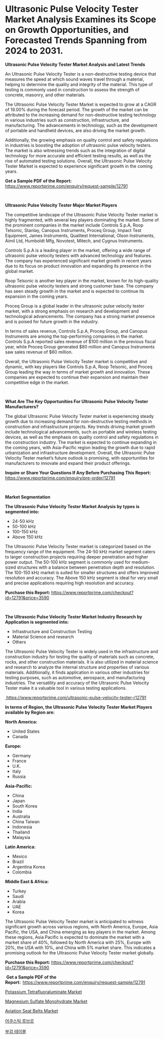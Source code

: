 <p><h1>Ultrasonic Pulse Velocity Tester Market Analysis Examines its Scope on Growth Opportunities, and Forecasted Trends Spanning from 2024 to 2031.</h1></p><p><strong>Ultrasonic Pulse Velocity Tester Market Analysis and Latest Trends</strong></p>
<p><p>An Ultrasonic Pulse Velocity Tester is a non-destructive testing device that measures the speed at which sound waves travel through a material, helping to determine the quality and integrity of the material. This type of testing is commonly used in construction to assess the strength of concrete, masonry, and other materials.</p><p>The Ultrasonic Pulse Velocity Tester Market is expected to grow at a CAGR of 19.00% during the forecast period. The growth of the market can be attributed to the increasing demand for non-destructive testing technology in various industries such as construction, infrastructure, and manufacturing. The advancements in technology, such as the development of portable and handheld devices, are also driving the market growth.</p><p>Additionally, the growing emphasis on quality control and safety regulations in industries is boosting the adoption of ultrasonic pulse velocity testers. The market is also witnessing trends such as the integration of digital technology for more accurate and efficient testing results, as well as the rise of automated testing solutions. Overall, the Ultrasonic Pulse Velocity Tester Market is expected to experience significant growth in the coming years.</p></p>
<p><strong>Get a Sample PDF of the Report:&nbsp;</strong> <a href="https://www.reportprime.com/enquiry/request-sample/12791">https://www.reportprime.com/enquiry/request-sample/12791</a></p>
<p>&nbsp;</p>
<p><strong>Ultrasonic Pulse Velocity Tester Major Market Players</strong></p>
<p><p>The competitive landscape of the Ultrasonic Pulse Velocity Tester market is highly fragmented, with several key players dominating the market. Some of the prominent companies in the market include Controls S.p.A, Roop Telsonic, Stanlay, Canopus Instruments, Proceq Group, Impact Test Equipment, James Instruments, Qualitest International, Olson Instruments, Aimil Ltd, Humboldt Mfg, Novotest, Mitech, and Cygnus Instruments.</p><p>Controls S.p.A is a leading player in the market, offering a wide range of ultrasonic pulse velocity testers with advanced technology and features. The company has experienced significant market growth in recent years due to its focus on product innovation and expanding its presence in the global market.</p><p>Roop Telsonic is another key player in the market, known for its high-quality ultrasonic pulse velocity testers and strong customer base. The company has seen steady growth in the market and is expected to continue its expansion in the coming years.</p><p>Proceq Group is a global leader in the ultrasonic pulse velocity tester market, with a strong emphasis on research and development and technological advancements. The company has a strong market presence and is poised for future growth in the industry.</p><p>In terms of sales revenue, Controls S.p.A, Proceq Group, and Canopus Instruments are among the top-performing companies in the market. Controls S.p.A reported sales revenue of $100 million in the previous fiscal year, while Proceq Group generated $80 million and Canopus Instruments saw sales revenue of $60 million.</p><p>Overall, the Ultrasonic Pulse Velocity Tester market is competitive and dynamic, with key players like Controls S.p.A, Roop Telsonic, and Proceq Group leading the way in terms of market growth and innovation. These companies are expected to continue their expansion and maintain their competitive edge in the market.</p></p>
<p>&nbsp;</p>
<p><strong>What Are The Key Opportunities For Ultrasonic Pulse Velocity Tester Manufacturers?</strong></p>
<p><p>The global Ultrasonic Pulse Velocity Tester market is experiencing steady growth due to increasing demand for non-destructive testing methods in construction and infrastructure projects. Key trends driving market growth include technological advancements, such as portable and wireless testing devices, as well as the emphasis on quality control and safety regulations in the construction industry. The market is expected to continue expanding in the coming years, with Asia-Pacific region leading the growth due to rapid urbanization and infrastructure development. Overall, the Ultrasonic Pulse Velocity Tester market’s future outlook is promising, with opportunities for manufacturers to innovate and expand their product offerings.</p></p>
<p><strong>Inquire or Share Your Questions If Any Before Purchasing This Report:</strong> <a href="https://www.reportprime.com/enquiry/pre-order/12791">https://www.reportprime.com/enquiry/pre-order/12791</a></p>
<p>&nbsp;</p>
<p><strong>Market Segmentation</strong></p>
<p><strong>The Ultrasonic Pulse Velocity Tester Market Analysis by types is segmented into:</strong></p>
<p><ul><li>24-50 kHz</li><li>50-100 kHz</li><li>100-150 kHz</li><li>Above 150 kHz</li></ul></p>
<p><p>The Ultrasonic Pulse Velocity Tester market is categorized based on the frequency range of the equipment. The 24-50 kHz market segment caters to larger construction projects requiring deeper penetration and higher power output. The 50-100 kHz segment is commonly used for medium-sized structures with a balance between penetration depth and resolution. The 100-150 kHz market is suited for smaller structures and offers improved resolution and accuracy. The Above 150 kHz segment is ideal for very small and precise applications requiring high resolution and accuracy.</p></p>
<p><strong>Purchase this Report:&nbsp;</strong><a href="https://www.reportprime.com/checkout?id=12791&price=3590">https://www.reportprime.com/checkout?id=12791&price=3590</a></p>
<p>&nbsp;</p>
<p><strong>The Ultrasonic Pulse Velocity Tester Market Industry Research by Application is segmented into:</strong></p>
<p><ul><li>Infrastructure and Construction Testing</li><li>Material Science and research</li><li>Others</li></ul></p>
<p><p>The Ultrasonic Pulse Velocity Tester is widely used in the infrastructure and construction industry for testing the quality of materials such as concrete, rocks, and other construction materials. It is also utilized in material science and research to analyze the internal structure and properties of various materials. Additionally, it finds application in various other industries for testing purposes, such as automotive, aerospace, and manufacturing industries. The versatility and accuracy of the Ultrasonic Pulse Velocity Tester make it a valuable tool in various testing applications.</p></p>
<p><a href="https://www.reportprime.com/ultrasonic-pulse-velocity-tester-r12791">&nbsp;https://www.reportprime.com/ultrasonic-pulse-velocity-tester-r12791</a></p>
<p><strong>In terms of Region, the Ultrasonic Pulse Velocity Tester Market Players available by Region are:</strong></p>
<p>
    <p> <strong> North America: </strong>
        <ul>
            <li>United States</li>
            <li>Canada</li>
        </ul>
        </p> 
    <p> <strong> Europe: </strong>
        <ul>
            <li>Germany</li>
            <li>France</li>
            <li>U.K.</li>
            <li>Italy</li>
            <li>Russia</li>
        </ul>
        </p> 
    <p> <strong> Asia-Pacific: </strong>
        <ul>
            <li>China</li>
            <li>Japan</li>
            <li>South Korea</li>
            <li>India</li>
            <li>Australia</li>
            <li>China Taiwan</li>
            <li>Indonesia</li>
            <li>Thailand</li>
            <li>Malaysia</li>
        </ul>
        </p> 
    <p> <strong> Latin America: </strong>
        <ul>
            <li>Mexico</li>
            <li>Brazil</li>
            <li>Argentina Korea</li>
            <li>Colombia</li>
        </ul>
        </p> 
    <p> <strong> Middle East & Africa: </strong>
        <ul>
            <li>Turkey</li>
            <li>Saudi</li>
            <li>Arabia</li>
            <li>UAE</li>
            <li>Korea</li>
        </ul>
    </p>
    </p>
<p><p>The Ultrasonic Pulse Velocity Tester market is anticipated to witness significant growth across various regions, with North America, Europe, Asia Pacific, the USA, and China emerging as key players in the market. Among these regions, Asia Pacific is expected to dominate the market with a market share of 40%, followed by North America with 25%, Europe with 20%, the USA with 10%, and China with 5% market share. This indicates a promising outlook for the Ultrasonic Pulse Velocity Tester market globally.</p></p>
<p><strong>Purchase this Report: </strong><a href="https://www.reportprime.com/checkout?id=12791&price=3590">https://www.reportprime.com/checkout?id=12791&price=3590</a></p>
<p>&nbsp;<strong>Get a Sample PDF of the Report:&nbsp;&nbsp;</strong><a href="https://www.reportprime.com/enquiry/request-sample/12791">https://www.reportprime.com/enquiry/request-sample/12791</a></p>
<p><strong></strong></p>
<p><p><a href="https://medium.com/@jordymiller63/global-potassium-tetrafluoraluminate-industry-types-applications-market-players-regional-growth-fd60840c98bd">Potassium Tetrafluoraluminate Market</a></p><p><a href="https://medium.com/@lavernacole31/magnesium-sulfate-monohydrate-market-market-segmentation-geographical-regions-and-market-forcast-77fa7a28e0de">Magnesium Sulfate Monohydrate Market</a></p><p><a href="https://github.com/AndreanneHane2023/Market-Research-Report-List-2/blob/main/aviation-seat-belts-market.md">Aviation Seat Belts Market</a></p><p><a href="https://medium.com/@kelsiorphy/%EC%9D%8C%ED%96%A5-%EB%A3%A8%EB%B2%84-%EC%82%B0%EC%97%85-%EB%B6%84%EC%84%9D-%EB%B3%B4%EA%B3%A0%EC%84%9C-%EC%9D%91%EC%9A%A9-%ED%94%84%EB%A1%9C%EA%B7%B8%EB%9E%A8-%EC%A7%80%EC%97%AD-%EA%B2%BD%EC%9F%81-%EC%A0%84%EB%9E%B5%EB%B3%84-%EC%8B%9C%EC%9E%A5-%EA%B7%9C%EB%AA%A8-%EC%A0%90%EC%9C%A0%EC%9C%A8-%ED%8A%B8%EB%A0%8C%EB%93%9C-2024-2031-4626672daf6e">어쿠스틱 루브르</a></p><p><a href="https://github.com/plelbej847484502/Market-Research-Report-List-3/blob/main/527980161488.md">부검 테이블</a></p></p>